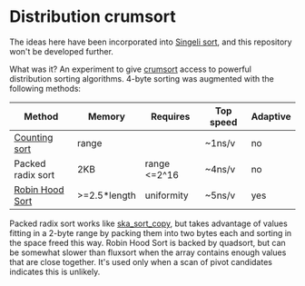 # Distribution crumsort

The ideas here have been incorporated into [Singeli sort](https://github.com/mlochbaum/SingeliSort), and this repository won't be developed further.

What was it? An experiment to give [crumsort](https://github.com/scandum/crumsort) access to powerful distribution sorting algorithms. 4-byte sorting was augmented with the following methods:

| Method                                                             | Memory       | Requires     | Top speed | Adaptive
|--------------------------------------------------------------------|--------------|--------------|-----------|---------
| [Counting sort](https://github.com/mlochbaum/rhsort#counting-sort) | range        |              | ~1ns/v    | no
| Packed radix sort                                                  | 2KB          | range <=2^16 | ~4ns/v    | no
| [Robin Hood Sort](https://github.com/mlochbaum/rhsort)             | >=2.5*length | uniformity   | ~5ns/v    | yes

Packed radix sort works like [ska_sort_copy](https://probablydance.com/2016/12/02/investigating-radix-sort/), but takes advantage of values fitting in a 2-byte range by packing them into two bytes each and sorting in the space freed this way. Robin Hood Sort is backed by quadsort, but can be somewhat slower than fluxsort when the array contains enough values that are close together. It's used only when a scan of pivot candidates indicates this is unlikely.
